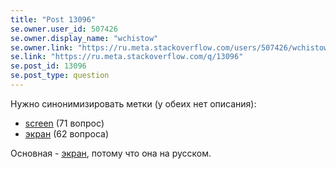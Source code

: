 ```yaml
---
title: "Post 13096"
se.owner.user_id: 507426
se.owner.display_name: "wchistow"
se.owner.link: "https://ru.meta.stackoverflow.com/users/507426/wchistow"
se.link: "https://ru.meta.stackoverflow.com/q/13096"
se.post_id: 13096
se.post_type: question
---
```

<p>Нужно синонимизировать метки (у обеих нет описания):</p>
<ul>
<li><a href="https://ru.stackoverflow.com/questions/tagged/screen" class="post-tag" title="показать вопросы с меткой [screen]" aria-label="показать вопросы с меткой [screen]" rel="tag" aria-labelledby="tag-screen-tooltip-container">screen</a> (71 вопрос)</li>
<li><a href="https://ru.stackoverflow.com/questions/tagged/%d1%8d%d0%ba%d1%80%d0%b0%d0%bd" class="post-tag" title="показать вопросы с меткой [экран]" aria-label="показать вопросы с меткой [экран]" rel="tag" aria-labelledby="tag-экран-tooltip-container">экран</a> (62 вопроса)</li>
</ul>
<p>Основная - <a href="https://ru.stackoverflow.com/questions/tagged/%d1%8d%d0%ba%d1%80%d0%b0%d0%bd" class="post-tag" title="показать вопросы с меткой [экран]" aria-label="показать вопросы с меткой [экран]" rel="tag" aria-labelledby="tag-экран-tooltip-container">экран</a>, потому что она на русском.</p>
